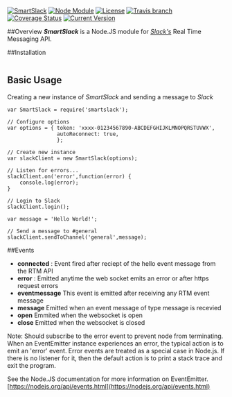 [![SmartSlack](https://img.shields.io/badge/smart-slack-e61870.svg)](https://github.com/philliphenslee/smartslack)
[![Node Module](https://img.shields.io/badge/node.js-module-82bb22.svg)](https://github.com/philliphenslee/smartslack)
[![License](http://img.shields.io/badge/license-MIT-lightgrey.svg)](https://raw.githubusercontent.com/philliphenslee/smartslack/master/LICENSE)
[![Travis branch](https://img.shields.io/travis/philliphenslee/smartslack/master.svg)](https://travis-ci.org/philliphenslee/smartslack)
[![Coverage Status](https://coveralls.io/repos/philliphenslee/smartslack/badge.svg?branch=master&service=github)](https://coveralls.io/github/philliphenslee/smartslack?branch=master)
[![Current Version](https://img.shields.io/badge/version-0.5.0-blue.svg)](https://github.com/philliphenslee/smartslack)

##Overview
***SmartSlack*** is a Node.JS module for [*Slack's*](https://slack.com) Real Time Messaging API.


##Installation
```

```
## Basic Usage


Creating a new instance of *SmartSlack* and sending a message to *Slack*

```
var SmartSlack = require('smartslack');

// Configure options
var options = { token: 'xxxx-01234567890-ABCDEFGHIJKLMNOPQRSTUVWX',
                autoReconnect: true,
                };

// Create new instance
var slackClient = new SmartSlack(options);

// Listen for errors...
slackClient.on('error',function(error) {
    console.log(error);
}

// Login to Slack
slackClient.login();

var message = 'Hello World!';

// Send a message to #general
slackClient.sendToChannel('general',message);
```

##Events

* **connected** : Event fired after reciept of the hello event message from the RTM API
* **error** : Emitted anytime the web socket emits an error or after https request errors
* **eventmessage** This event is emitted after receiving any RTM event message
* **message** Emitted when an event message of type message is recevied
* **open** Emmited when the websocket is open
* **close** Emitted when the websocket is closed


Note: Should subscribe to the error event to prevent node from terminating.
When an EventEmitter instance experiences an error, the typical action is to emit
an 'error' event. Error events are treated as a special case in Node.js.
If there is no listener for it, then the default action is to print a stack trace
and exit the program.

See the Node.JS documentation for more information on EventEmitter.
[https://nodejs.org/api/events.html](https://nodejs.org/api/events.html)







